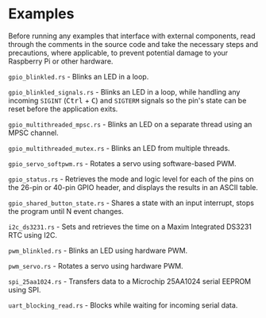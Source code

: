 # Examples

Before running any examples that interface with external components, read through the comments in the source code and take the necessary steps and precautions, where applicable, to prevent potential damage to your Raspberry Pi or other hardware.

`gpio_blinkled.rs` - Blinks an LED in a loop.

`gpio_blinkled_signals.rs` - Blinks an LED in a loop, while handling any incoming `SIGINT` (<kbd>Ctrl</kbd> + <kbd>C</kbd>) and `SIGTERM` signals so the pin's state can be reset before the application exits.

`gpio_multithreaded_mpsc.rs` - Blinks an LED on a separate thread using an MPSC channel.

`gpio_multithreaded_mutex.rs` - Blinks an LED from multiple threads.

`gpio_servo_softpwm.rs` - Rotates a servo using software-based PWM.

`gpio_status.rs` - Retrieves the mode and logic level for each of the pins on the 26-pin or 40-pin GPIO header, and displays the results in an ASCII table.

`gpio_shared_button_state.rs` - Shares a state with an input interrupt, stops the program until N event changes.

`i2c_ds3231.rs` - Sets and retrieves the time on a Maxim Integrated DS3231 RTC using I2C.

`pwm_blinkled.rs` - Blinks an LED using hardware PWM.

`pwm_servo.rs` - Rotates a servo using hardware PWM.

`spi_25aa1024.rs` - Transfers data to a Microchip 25AA1024 serial EEPROM using SPI.

`uart_blocking_read.rs` - Blocks while waiting for incoming serial data.
